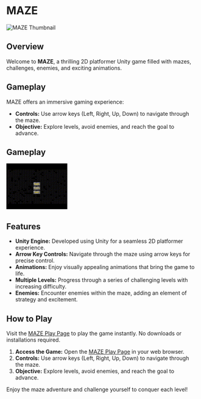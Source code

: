 # MAZE

![MAZE Thumbnail](/thumbnail.png)

## Overview

Welcome to **MAZE**, a thrilling 2D platformer Unity game filled with mazes, challenges, enemies, and exciting animations.

## Gameplay

MAZE offers an immersive gaming experience:

- **Controls:** Use arrow keys (Left, Right, Up, Down) to navigate through the maze.
- **Objective:** Explore levels, avoid enemies, and reach the goal to advance.

## Gameplay
![MAZE Gameplay](/gameplay.gif)

## Features

- **Unity Engine:** Developed using Unity for a seamless 2D platformer experience.
- **Arrow Key Controls:** Navigate through the maze using arrow keys for precise control.
- **Animations:** Enjoy visually appealing animations that bring the game to life.
- **Multiple Levels:** Progress through a series of challenging levels with increasing difficulty.
- **Enemies:** Encounter enemies within the maze, adding an element of strategy and excitement.

## How to Play

Visit the [MAZE Play Page](https://play.unity.com/mg/other/webgl-builds-384488) to play the game instantly. No downloads or installations required.

1. **Access the Game:** Open the [MAZE Play Page](https://play.unity.com/mg/other/webgl-builds-384488) in your web browser.
2. **Controls:** Use arrow keys (Left, Right, Up, Down) to navigate through the maze.
3. **Objective:** Explore levels, avoid enemies, and reach the goal to advance.

Enjoy the maze adventure and challenge yourself to conquer each level!
